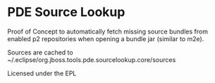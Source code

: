 # PDE Source Lookup

Proof of Concept to automatically fetch missing source bundles from enabled p2 repositories when opening a bundle jar (similar to m2e).

Sources are cached to ~/.eclipse/org.jboss.tools.pde.sourcelookup.core/sources

Licensed under the EPL
